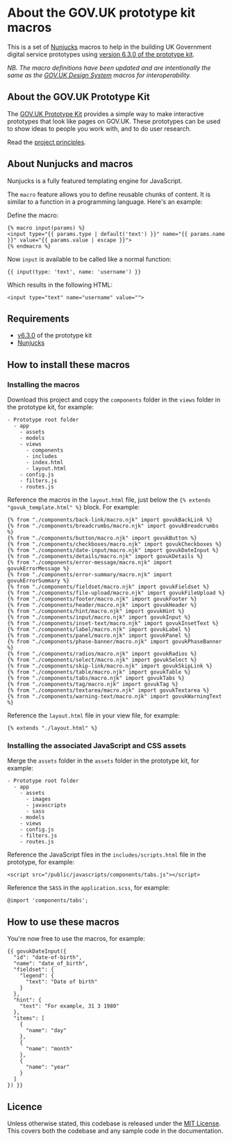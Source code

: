 # About the GOV.UK prototype kit macros
This is a set of [Nunjucks](https://mozilla.github.io/nunjucks/) macros to help in the building UK Government digital service prototypes using [version 6.3.0 of the prototype kit](https://github.com/alphagov/govuk-prototype-kit/releases/tag/v6.3.0).

_NB. The macro definitions have been updated and are intentionally the same as the [GOV.UK Design System](https://design-system.service.gov.uk/) macros for interoperability._

## About the GOV.UK Prototype Kit

The [GOV.UK Prototype Kit](https://github.com/alphagov/govuk-prototype-kit) provides a simple way to make interactive prototypes that look like pages on GOV.UK. These prototypes can be used to show ideas to people you work with, and to do user research.

Read the [project principles](https://govuk-prototype-kit.herokuapp.com/docs/principles).

## About Nunjucks and macros

Nunjucks is a fully featured templating engine for JavaScript.

The `macro` feature allows you to define reusable chunks of content. It is similar to a function in a programming language. Here's an example:

Define the macro:

```
{% macro input(params) %}
<input type="{{ params.type | default('text') }}" name="{{ params.name }}" value="{{ params.value | escape }}">
{% endmacro %}
```

Now `input` is available to be called like a normal function:

```
{{ input(type: 'text', name: 'username') }}
```

Which results in the following HTML:

```
<input type="text" name="username" value="">
```

## Requirements
- [v6.3.0](https://github.com/alphagov/govuk-prototype-kit/tree/v6.3.0) of the prototype kit
- [Nunjucks](https://mozilla.github.io/nunjucks/)

## How to install these macros

### Installing the macros

Download this project and copy the `components` folder in the `views` folder in the prototype kit, for example:

```
- Prototype root folder
  - app
    - assets
    - models
    - views
      - components
      - includes
      - index.html
      - layout.html
    - config.js
    - filters.js
    - routes.js
```

Reference the macros in the `layout.html` file, just below the `{% extends "govuk_template.html" %}` block. For example:

```
{% from "./components/back-link/macro.njk" import govukBackLink %}
{% from "./components/breadcrumbs/macro.njk" import govukBreadcrumbs %}
{% from "./components/button/macro.njk" import govukButton %}
{% from "./components/checkboxes/macro.njk" import govukCheckboxes %}
{% from "./components/date-input/macro.njk" import govukDateInput %}
{% from "./components/details/macro.njk" import govukDetails %}
{% from "./components/error-message/macro.njk" import govukErrorMessage %}
{% from "./components/error-summary/macro.njk" import govukErrorSummary %}
{% from "./components/fieldset/macro.njk" import govukFieldset %}
{% from "./components/file-upload/macro.njk" import govukFileUpload %}
{% from "./components/footer/macro.njk" import govukFooter %}
{% from "./components/header/macro.njk" import govukHeader %}
{% from "./components/hint/macro.njk" import govukHint %}
{% from "./components/input/macro.njk" import govukInput %}
{% from "./components/inset-text/macro.njk" import govukInsetText %}
{% from "./components/label/macro.njk" import govukLabel %}
{% from "./components/panel/macro.njk" import govukPanel %}
{% from "./components/phase-banner/macro.njk" import govukPhaseBanner %}
{% from "./components/radios/macro.njk" import govukRadios %}
{% from "./components/select/macro.njk" import govukSelect %}
{% from "./components/skip-link/macro.njk" import govukSkipLink %}
{% from "./components/table/macro.njk" import govukTable %}
{% from "./components/tabs/macro.njk" import govukTabs %}
{% from "./components/tag/macro.njk" import govukTag %}
{% from "./components/textarea/macro.njk" import govukTextarea %}
{% from "./components/warning-text/macro.njk" import govukWarningText %}
```

Reference the `layout.html` file in your view file, for example:

```
{% extends "./layout.html" %}
```

### Installing the associated JavaScript and CSS assets

Merge the `assets` folder in the `assets` folder in the prototype kit, for example:

```
- Prototype root folder
  - app
    - assets
      - images
      - javascripts
      - sass
    - models
    - views
    - config.js
    - filters.js
    - routes.js
```

Reference the JavaScript files in the `includes/scripts.html` file in the prototype, for example:

```
<script src="/public/javascripts/components/tabs.js"></script>
```

Reference the `SASS` in the `application.scss`, for example:

```
@import 'components/tabs';
```

## How to use these macros

You're now free to use the macros, for example:

```
{{ govukDateInput({
  "id": "date-of-birth",
  "name": "date_of_birth",
  "fieldset": {
    "legend": {
      "text": "Date of birth"
    }
  },
  "hint": {
    "text": "For example, 31 3 1980"
  },
  "items": [
    {
      "name": "day"
    },
    {
      "name": "month"
    },
    {
      "name": "year"
    }
  ]
}) }}
```

## Licence

Unless otherwise stated, this codebase is released under the [MIT License](https://github.com/whatterz/govuk-prototype-kit-macros/blob/master/LICENSE). This covers both the codebase and any sample code in the documentation.

